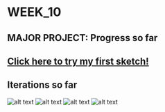 # WEEK_10

## MAJOR PROJECT: Progress so far
## [Click here to try my first sketch!](https://TajHealy.github.io/CodeWords/week_10/simpleShapePara/) 


## Iterations so far
![alt text](https://github.com/TajHealy/CodeWords/blob/master/week_10/week10images/image1.jpg?raw=true)
![alt text](https://github.com/TajHealy/CodeWords/blob/master/week_10/week10images/image2.jpg?raw=true)
![alt text](https://github.com/TajHealy/CodeWords/blob/master/week_10/week10images/image3.jpg?raw=true)
![alt text](https://github.com/TajHealy/CodeWords/blob/master/week_10/week10images/image4.jpg?raw=true)
